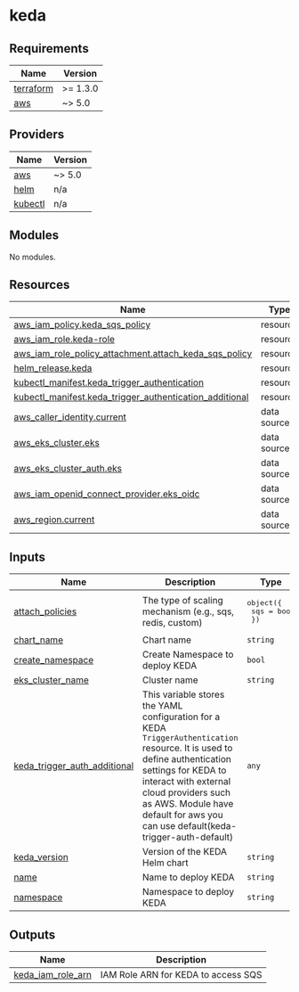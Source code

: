 # keda

<!-- BEGINNING OF PRE-COMMIT-TERRAFORM DOCS HOOK -->
## Requirements

| Name | Version |
|------|---------|
| <a name="requirement_terraform"></a> [terraform](#requirement\_terraform) | >= 1.3.0 |
| <a name="requirement_aws"></a> [aws](#requirement\_aws) | ~> 5.0 |

## Providers

| Name | Version |
|------|---------|
| <a name="provider_aws"></a> [aws](#provider\_aws) | ~> 5.0 |
| <a name="provider_helm"></a> [helm](#provider\_helm) | n/a |
| <a name="provider_kubectl"></a> [kubectl](#provider\_kubectl) | n/a |

## Modules

No modules.

## Resources

| Name | Type |
|------|------|
| [aws_iam_policy.keda_sqs_policy](https://registry.terraform.io/providers/hashicorp/aws/latest/docs/resources/iam_policy) | resource |
| [aws_iam_role.keda-role](https://registry.terraform.io/providers/hashicorp/aws/latest/docs/resources/iam_role) | resource |
| [aws_iam_role_policy_attachment.attach_keda_sqs_policy](https://registry.terraform.io/providers/hashicorp/aws/latest/docs/resources/iam_role_policy_attachment) | resource |
| [helm_release.keda](https://registry.terraform.io/providers/hashicorp/helm/latest/docs/resources/release) | resource |
| [kubectl_manifest.keda_trigger_authentication](https://registry.terraform.io/providers/hashicorp/kubectl/latest/docs/resources/manifest) | resource |
| [kubectl_manifest.keda_trigger_authentication_additional](https://registry.terraform.io/providers/hashicorp/kubectl/latest/docs/resources/manifest) | resource |
| [aws_caller_identity.current](https://registry.terraform.io/providers/hashicorp/aws/latest/docs/data-sources/caller_identity) | data source |
| [aws_eks_cluster.eks](https://registry.terraform.io/providers/hashicorp/aws/latest/docs/data-sources/eks_cluster) | data source |
| [aws_eks_cluster_auth.eks](https://registry.terraform.io/providers/hashicorp/aws/latest/docs/data-sources/eks_cluster_auth) | data source |
| [aws_iam_openid_connect_provider.eks_oidc](https://registry.terraform.io/providers/hashicorp/aws/latest/docs/data-sources/iam_openid_connect_provider) | data source |
| [aws_region.current](https://registry.terraform.io/providers/hashicorp/aws/latest/docs/data-sources/region) | data source |

## Inputs

| Name | Description | Type | Default | Required |
|------|-------------|------|---------|:--------:|
| <a name="input_attach_policies"></a> [attach\_policies](#input\_attach\_policies) | The type of scaling mechanism (e.g., sqs, redis, custom) | <pre>object({<br>    sqs = bool<br>  })</pre> | <pre>{<br>  "sqs": false<br>}</pre> | no |
| <a name="input_chart_name"></a> [chart\_name](#input\_chart\_name) | Chart name | `string` | `"keda"` | no |
| <a name="input_create_namespace"></a> [create\_namespace](#input\_create\_namespace) | Create Namespace to deploy KEDA | `bool` | `true` | no |
| <a name="input_eks_cluster_name"></a> [eks\_cluster\_name](#input\_eks\_cluster\_name) | Cluster name | `string` | n/a | yes |
| <a name="input_keda_trigger_auth_additional"></a> [keda\_trigger\_auth\_additional](#input\_keda\_trigger\_auth\_additional) | This variable stores the YAML configuration for a KEDA `TriggerAuthentication` resource. It is used to define authentication settings for KEDA to interact with external cloud providers such as AWS. Module have default for aws you can use default(keda-trigger-auth-default) | `any` | `null` | no |
| <a name="input_keda_version"></a> [keda\_version](#input\_keda\_version) | Version of the KEDA Helm chart | `string` | `"2.16.1"` | no |
| <a name="input_name"></a> [name](#input\_name) | Name to deploy KEDA | `string` | `"keda"` | no |
| <a name="input_namespace"></a> [namespace](#input\_namespace) | Namespace to deploy KEDA | `string` | `"keda"` | no |

## Outputs

| Name | Description |
|------|-------------|
| <a name="output_keda_iam_role_arn"></a> [keda\_iam\_role\_arn](#output\_keda\_iam\_role\_arn) | IAM Role ARN for KEDA to access SQS |
<!-- END OF PRE-COMMIT-TERRAFORM DOCS HOOK -->
